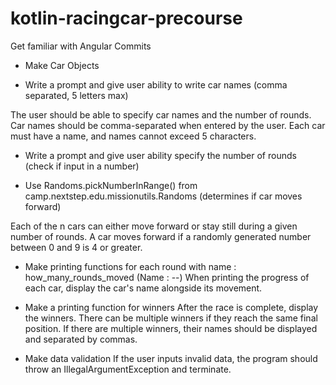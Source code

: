 # kotlin-racingcar-precourse

Get familiar with Angular Commits

- Make Car Objects

- Write a prompt and give user ability to write car names 
(comma separated, 5 letters max)

The user should be able to specify car names and the number of rounds.
Car names should be comma-separated when entered by the user.
Each car must have a name, and names cannot exceed 5 characters.

- Write a prompt and give user ability specify the number of rounds
(check if input in a number)

- Use  Randoms.pickNumberInRange() from camp.nextstep.edu.missionutils.Randoms
(determines if car moves forward)

Each of the n cars can either move forward or stay still during a given number of rounds.
A car moves forward if a randomly generated number between 0 and 9 is 4 or greater.

- Make printing functions for each round with name : how_many_rounds_moved (Name : --)
When printing the progress of each car, display the car's name alongside its movement.

-  Make a printing function for winners
After the race is complete, display the winners. There can be multiple winners if they reach the same final position.
If there are multiple winners, their names should be displayed and separated by commas.

- Make data validation
If the user inputs invalid data, the program should throw an IllegalArgumentException and terminate.